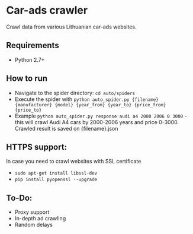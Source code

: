 # Car-ads crawler
Crawl data from various Lithuanian car-ads websites.  

## Requirements
* Python 2.7+

## How to run
* Navigate to the spider directory: `cd auto/spiders`
* Execute the spider with `python auto_spider.py {filename} {manufacturer} {model} {year_from} {year_to} {price_from} {price_to}`
* Example `python auto_spider.py response audi a4 2000 2006 0 3000` - this will crawl Audi A4 cars by 2000-2006 years and price 0-3000. Crawled result is saved on {filename}.json

## HTTPS support:
In case you need to crawl websites with SSL certificate
* `sudo apt-get install libssl-dev`
* `pip install pyopenssl --upgrade`

## To-Do:
* Proxy support
* In-depth ad crawling
* Random delays
